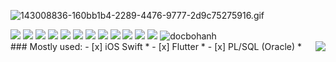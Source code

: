 
[//]: ![92398696-07e9ae00-f164-11ea-9f4f-42df807a6218](https://user-images.githubusercontent.com/18329471/143008836-160bb1b4-2289-4476-9777-2d9c75275916.gif)

![143008836-160bb1b4-2289-4476-9777-2d9c75275916.gif](https://user-images.githubusercontent.com/18329471/143008836-160bb1b4-2289-4476-9777-2d9c75275916.gif)

<div style="clear:both; width: 100%;"> 
  <img src="https://img.shields.io/badge/Swift-F54A2A?style=flat&logo=swift&logoColor=white"> 
  <img src="https://img.shields.io/badge/Dart-%230175C2.svg?style=flat&logo=dart&logoColor=white"> 
  <img src="https://img.shields.io/badge/Flutter-%2302569B.svg?style=flat&logo=Flutter&logoColor=white"> 
  <img src="https://img.shields.io/badge/Oracle-F80000?style=flat&logo=oracle&logoColor=white"> 
  <img src="https://img.shields.io/badge/Android-0000FF.svg?logo=android&style=flat">   
  <img src="https://img.shields.io/badge/React_native-%2320232a.svg?style=flat&logo=react&logoColor=%2361DAFB"> 
  <img src="https://img.shields.io/badge/Html5-%23E34F26.svg?style=flat&logo=html5&logoColor=white">
  <img src="https://img.shields.io/badge/CSS3-1572B6.svg?logo=css3&style=flat">
  <img src="https://img.shields.io/badge/Javascript-3577c4.svg?logo=javascript&style=flat">   
  <img src="https://img.shields.io/badge/Python-f9d64e.svg?logo=python&style=flat"> 
  <img src="https://img.shields.io/badge/Raspberry%20Pi-C51A4A.svg?logo=Raspberry%20Pi&style=flat"> 
  <img src="https://img.shields.io/badge/Docker-%230db7ed.svg?style=flat&logo=docker&logoColor=white"> 
  <img src="https://komarev.com/ghpvc/?username=docbohanh&label=Profile%20views&color=0e75b6&style=flat" alt="docbohanh" />
</div>
<img style="float: right" align="right" src="https://github-readme-stats.vercel.app/api?username=docbohanh&count_private=false&show_icons=true&hide_border=false">
### Mostly used:
- [x] iOS Swift * 
- [x] Flutter * 
- [x] PL/SQL (Oracle) *



[//]: # (<a href="https://www.buymeacoffee.com/docbohanh" target="_blank"><img src="https://cdn.buymeacoffee.com/buttons/default-white.png" alt="Buy Me A Coffee" height="41" width="174"></a>)

### 



